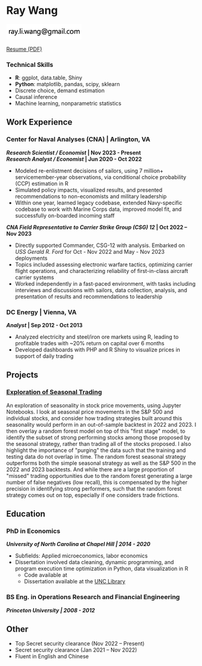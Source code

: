 # Ray Wang
<img src="email.png" width="200">

[Resume (PDF)](Ray_Wang_2024.pdf)

### Technical Skills
- **R**: ggplot, data.table, Shiny
- **Python**: matplotlib, pandas, scipy, sklearn
- Discrete choice, demand estimation
- Causal inference
- Machine learning, nonparametric statistics

## Work Experience
### Center for Naval Analyses (CNA) | Arlington, VA
**_Research Scientist / Economist_ | Nov 2023 - Present**  
**_Research Analyst / Economist_ | Jun 2020 - Oct 2022**
- Modeled re-enlistment decisions of sailors, using 7 million+ servicemember-year observations, via conditional choice probability (CCP) estimation in R
- Simulated policy impacts, visualized results, and presented recommendations to non-economists and military leadership
- Within one year, learned legacy codebase, extended Navy-specific codebase to work with Marine Corps data, improved model fit, and successfully on-boarded incoming staff

**_CNA Field Representative to Carrier Strike Group (CSG) 12_ | Oct 2022 – Nov 2023**
- Directly supported Commander, CSG-12 with analysis. Embarked on _USS Gerald R. Ford_ for Oct - Nov 2022 and May - Nov 2023 deployments
- Topics included assessing electronic warfare tactics, optimizing carrier flight operations, and characterizing reliability of first-in-class aircraft carrier systems
- Worked independently in a fast-paced environment, with tasks including interviews and discussions with sailors, data collection, analysis, and presentation of results and recommendations to leadership

### DC Energy | Vienna, VA
**_Analyst_ | Sep 2012 - Oct 2013**
- Analyzed electricity and steel/iron ore markets using R, leading to profitable trades with ~20% return on capital over 6 months
- Developed dashboards with PHP and R Shiny to visualize prices in support of daily trading

## Projects
### [Exploration of Seasonal Trading](https://github.com/raywang202/technical-trading)

An exploration of seasonality in stock price movements, using Jupyter Notebooks. I look at seasonal price movements in the S&P 500 and individual stocks, and consider how trading strategies built around this seasonality would perform in an out-of-sample backtest in 2022 and 2023. I then overlay a random forest model on top of this "first stage" model, to identify the subset of strong performing stocks among those proposed by the seasonal strategy, rather than trading all of the stocks proposed. I also highlight the importance of "purging" the data such that the training and testing data do not overlap in time. The random forest seasonal strategy outperforms both the simple seasonal strategy as well as the S&P 500 in the 2022 and 2023 backtests. And while there are a large proportion of "missed" trading opportunities due to the random forest generating a large number of false negatives (low recall), this is compensated by the higher precision in identifying strong performers, such that the random forest strategy comes out on top, especially if one considers trade frictions.


## Education
### PhD in Economics
**_University of North Carolina at Chapel Hill | 2014 - 2020_**
- Subfields: Applied microeconomics, labor economics
- Dissertation involved data cleaning, dynamic programming, and program execution time optimization in Python, data visualization in R
  - Code available at
  - Dissertation available at the [UNC Library](https://cdr.lib.unc.edu/concern/dissertations/5m60qz54r?locale=en)

### BS Eng. in Operations Research and Financial Engineering
**_Princeton University | 2008 - 2012_**

## Other
- Top Secret security clearance (Nov 2022 – Present)
- Secret security clearance (Jan 2021 – Nov 2022)
- Fluent in English and Chinese

